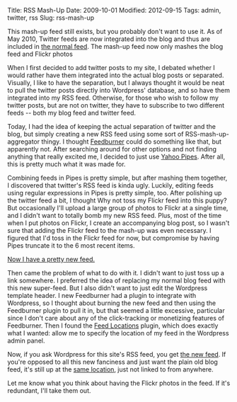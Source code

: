 Title: RSS Mash-Up
Date: 2009-10-01
Modified: 2012-09-15
Tags: admin, twitter, rss
Slug: rss-mash-up

<p class="added">This mash-up feed still exists, but you probably don't want to use it. As of May 2010, Twitter feeds are now integrated into the blog and thus are included in <a href="http://pig-monkey.com/feed/">the normal feed</a>. The mash-up feed now only mashes the blog feed and Flickr photos</p>

When I first decided to add twitter posts to my site, I debated whether I would rather have them integrated into the actual blog posts or separated. Visually, I like to have the separation, but I always thought it would be neat to pull the twitter posts directly into Wordpress' database, and so have them integrated into my RSS feed. Otherwise, for those who wish to follow my twitter posts, but are not on twitter, they have to subscribe to two different feeds -- both my blog feed and twitter feed.

Today, I had the idea of keeping the actual separation of twitter and the blog, but simply creating a new RSS feed using some sort of RSS-mash-up-aggregator thingy. I thought <a href="http://feedburner.com/">Feedburner</a> could do something like that, but apparently not. After searching around for other options and not finding anything that really excited me, I decided to just use <a href="http://pipes.yahoo.com/pipes/">Yahoo Pipes</a>. After all, this is pretty much what it was made for.

<!--more-->

Combining feeds in Pipes is pretty simple, but after mashing them together, I discovered that twitter's RSS feed is kinda ugly. Luckily, editing feeds using regular expressions in Pipes is pretty simple, too. After polishing up the twitter feed a bit, I thought Why not toss my Flickr feed into this puppy? But occasionally I'll upload a large group of photos to Flickr at a single time, and I didn't want to totally bomb my new RSS feed. Plus, most of the time when I put photos on Flickr, I create an accompanying blog post, so I wasn't sure that adding the Flickr feed to the mash-up was even necessary. I figured that I'd toss in the Flickr feed for now, but compromise by having Pipes truncate it to the 6 most recent items.

<a href="http://pipes.yahoo.com/pipes/pipe.info?_id=27c9f21436b53398e2b48ec816612563">Now I have a pretty new feed.</a>

Then came the problem of what to do with it. I didn't want to just toss up a link somewhere. I preferred the idea of replacing my normal blog feed with this new super-feed. But I also didn't want to just edit the Wordpress template header. I new Feedburner had a plugin to integrate with Wordpress, so I thought about burning the new feed and then using the Feedburner plugin to pull it in, but that seemed a little excessive, particular since I don't care about any of the click-tracking or monetizing features of Feedburner. Then I found the <a href="http://wordpress.org/extend/plugins/wp-feedlocations/">Feed Locations</a> plugin, which does exactly what I wanted: allow me to specify the location of my feed in the Wordpress admin panel.

Now, if you ask Wordpress for this site's RSS feed, you get <a href="http://pipes.yahoo.com/pipes/pipe.run?_id=27c9f21436b53398e2b48ec816612563&_render=rss">the new feed</a>. If you're opposed to all this new fanciness and just want the plain old blog feed, it's still up at the <a href="http://pig-monkey.com/feed/">same location</a>, just not linked to from anywhere.

Let me know what you think about having the Flickr photos in the feed. If it's redundant, I'll take them out.
